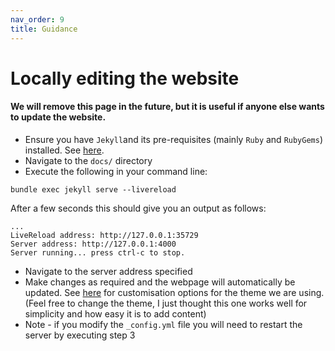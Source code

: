 ```yaml
---
nav_order: 9
title: Guidance
---
```


# Locally editing the website

#### We will remove this page in the future, but it is useful if anyone else wants to update the website.

* Ensure you have `Jekyll`and its pre-requisites (mainly `Ruby` and `RubyGems`) installed. See [here](https://jekyllrb.com/docs/).
* Navigate to the `docs/` directory
* Execute the following in your command line:

```
bundle exec jekyll serve --livereload
```

After a few seconds this should give you an output as follows:

```
...
LiveReload address: http://127.0.0.1:35729
Server address: http://127.0.0.1:4000
Server running... press ctrl-c to stop.
```

* Navigate to the server address specified
* Make changes as required and the webpage will automatically be updated. See [here](https://pmarsceill.github.io/just-the-docs/)
for customisation options for the theme we are using. (Feel free to change the theme, I just thought this one works well for
simplicity and how easy it is to add content)
* Note - if you modify the `_config.yml` file you will need to restart the server by executing step 3
